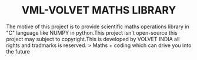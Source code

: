 <h1 align='center'>VML-VOLVET MATHS LIBRARY</h1>
The motive of this project is to provide scientific maths operations library in "C" language like NUMPY in python.This project isn't open-source this project may subject to copyright.This is developed by VOLVET INDIA all rights and tradmarks is reserved.
> Maths + coding which can drive you into the future